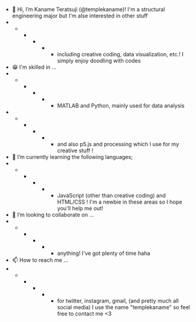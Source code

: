 - 👋 Hi, I’m Kaname Teratsuji (@templekaname)! I'm a structural engineering major but I'm alse interested in other stuff
- - - - - - including creative coding, data visualization, etc.! I simply enjoy doodling with codes 
- 😁 I'm skilled in ...
- - - - - - MATLAB and Python, mainly used for data analysis
- - - - - - and also p5.js and processing which I use for my creative stuff !
- 🌱 I’m currently learning the following languages;
- - - - - - JavaScript (other than creative coding) and HTML/CSS ! I'm a newbie in these areas so I hope you'll help me out!
- 💞️ I’m looking to collaborate on ...
- - - - - - anything! I've got plenty of time haha
- 📫 How to reach me ...
- - - - - - for twitter, instagram, gmail, (and pretty much all social media) I use the name "templekaname" so feel free to contact me <3

<!---
templekaname/templekaname is a ✨ special ✨ repository because its `README.md` (this file) appears on your GitHub profile.
You can click the Preview link to take a look at your changes.
--->
